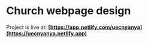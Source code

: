 # Church webpage design
Project is live at:
**[https://app.netlify.com/uecnyanya](https://uecnyanya.netlify.app)**

**[](https://v0.dev/chat/projects/4jUqaM6xtcg)**
